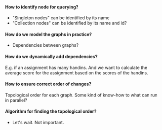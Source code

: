 #### How to identify node for querying?

- "Singleton nodes" can be identified by its name
- "Collection nodes" can be identified by its name and id?

#### How do we model the graphs in practice?

- Dependencies between graphs?

#### How do we dynamically add dependencies?

E.g. if an assignment has many handins. And we want to calculate the average
score for the assignment based on the scores of the handins.

#### How to ensure correct order of changes?

Topological order for each graph. Some kind of know-how to what can run in
parallel?


#### Algorithm for finding the topological order?

- Let's wait. Not important.
